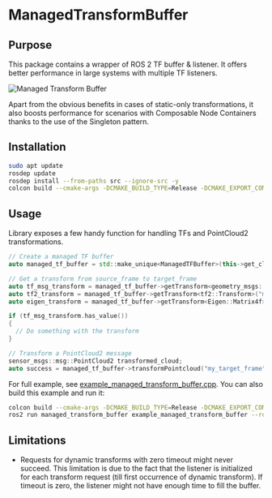 # ManagedTransformBuffer

## Purpose

This package contains a wrapper of ROS 2 TF buffer & listener. It offers better performance in large systems with multiple TF listeners.

![Managed Transform Buffer](https://github.com/user-attachments/assets/b8c29b6a-fc77-4941-a50b-8aa30fdc2e36)

Apart from the obvious benefits in cases of static-only transformations, it also boosts performance for scenarios with Composable Node Containers thanks to the use of the Singleton pattern.

## Installation

```bash
sudo apt update
rosdep update
rosdep install --from-paths src --ignore-src -y
colcon build --cmake-args -DCMAKE_BUILD_TYPE=Release -DCMAKE_EXPORT_COMPILE_COMMANDS=ON --packages-select managed_transform_buffer
```

## Usage

Library exposes a few handy function for handling TFs and PointCloud2 transformations.

```cpp
// Create a managed TF buffer
auto managed_tf_buffer = std::make_unique<ManagedTFBuffer>(this->get_clock());

// Get a transform from source_frame to target_frame
auto tf_msg_transform = managed_tf_buffer->getTransform<geometry_msgs::msg::TransformStamped>("my_target_frame", "my_source_frame", this->now(), rclcpp::Duration::from_seconds(1));
auto tf2_transform = managed_tf_buffer->getTransform<tf2::Transform>("my_target_frame", "my_source_frame", this->now(), rclcpp::Duration::from_seconds(1));
auto eigen_transform = managed_tf_buffer->getTransform<Eigen::Matrix4f>("my_target_frame", "my_source_frame", this->now(), rclcpp::Duration::from_seconds(1));

if (tf_msg_transform.has_value())
{
  // Do something with the transform
}

// Transform a PointCloud2 message
sensor_msgs::msg::PointCloud2 transformed_cloud;
auto success = managed_tf_buffer->transformPointcloud("my_target_frame", *in_cloud_msg, transformed_cloud, this->now(), rclcpp::Duration::from_seconds(1));
```

For full example, see [example_managed_transform_buffer.cpp](managed_transform_buffer/examples/example_managed_transform_buffer.cpp).
You can also build this example and run it:

```bash
colcon build --cmake-args -DCMAKE_BUILD_TYPE=Release -DCMAKE_EXPORT_COMPILE_COMMANDS=ON -DBUILD_EXAMPLES=On --packages-select managed_transform_buffer
ros2 run managed_transform_buffer example_managed_transform_buffer --ros-args -p target_frame:=my_target_frame -p source_frame:=my_source_frame -r input/cloud:=/my_input_cloud -r output/cloud:=/my_output_cloud
```

## Limitations

- Requests for dynamic transforms with zero timeout might never succeed. This limitation is due to the fact that the listener is initialized for each transform request (till first occurrence of dynamic transform). If timeout is zero, the listener might not have enough time to fill the buffer.
